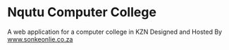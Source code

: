 # Nqutu Computer College

A web application for a computer college in KZN
Designed and Hosted By www.sonkeonlie.co.za
